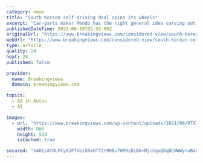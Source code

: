 ```yaml
---
category: news
title: "South Korean self-driving deal spins its wheels"
excerpt: "Car-parts maker Mando has the right general idea carving out its autonomous-tech unit into a new business. But the company is keeping full control and not raising any new money. That may yet change. For now,"
publishedDateTime: 2021-06-10T02:55:00Z
originalUrl: "https://www.breakingviews.com/considered-view/south-korean-self-driving-deal-spins-its-wheels/"
webUrl: "https://www.breakingviews.com/considered-view/south-korean-self-driving-deal-spins-its-wheels/"
type: article
quality: 24
heat: 24
published: false

provider:
  name: Breakingviews
  domain: breakingviews.com

topics:
  - AI in Autos
  - AI

images:
  - url: "https://www.breakingviews.com/wp-content/uploads/2021/06/RTX7F7F8_Layout_-_Comp.jpg"
    width: 800
    height: 533
    isCached: true

secured: "h4H1/AfNLFCy0JFTVbiX0xUfT2t998v76POcDiBA+MjcCqm2DqBCWWWynxBaGlNqaI7/vOL8yXxoIyP9VAV3OIJVtAj1/eqeLUd0gFViUmfLGlA1jyPXGOVds9mU25fEdHMEqtircpHel6Llu5sSImJhp+T+TzMVCi2MAmscfYKLqpAdslpGln0YwN+GsbJuvqRaPv/VEoV9jtcZC6AUiFQ9eXIurndg6AwJVgfzKcum8Rcudd+LERtxcEoybjR4HxpTSMtHjeuadj1ss5QP6zHWrtfNBk/ejrFiMt1QINr3tthRwyIFkj2EO6aPaHju+OqlQu5dQZfoX5+69Uo2+t9PNM4du8rNmuPTnECNjWc=;Tci4nnSbzRQWwWrckR0ZiQ=="
---
```


